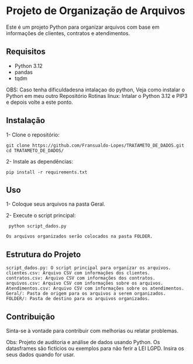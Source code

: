 # Projeto de Organização de Arquivos

Este é um projeto Python para organizar arquivos com base em informações de clientes, contratos e atendimentos.

## Requisitos

- Python 3.12
- pandas
- tqdm

OBS: Caso tenha dificuldadesna intalaçao do python,
Veja como instalar o Python em meu outro Repositório Rotinas linux: Intalar o Python 3.12 e PIP3 e depois volte a este ponto.

## Instalação

1- Clone o repositório:

   ```
   git clone https://github.com/Fransualdo-Lopes/TRATAMETO_DE_DADOS.git
   cd TRATAMETO_DE_DADOS/
   ```
   

2- Instale as dependências:
   ```
   pip install -r requirements.txt
   ```

## Uso

   1- Coloque seus arquivos na pasta Geral.

   2- Execute o script principal:

   ```
    python script_dados.py
   ```
    Os arquivos organizados serão colocados na pasta FOLDER.

## Estrutura do Projeto

    script_dados.py: O script principal para organizar os arquivos.
    clientes.csv: Arquivo CSV com informações dos clientes.
    contratos.csv: Arquivo CSV com informações dos contratos.
    arquivos.csv: Arquivo CSV com informações sobre os arquivos.
    Atendimentos.csv: Arquivo CSV com informações sobre os atendimentos.
    Geral/: Pasta de origem para os arquivos a serem organizados.
    FOLDER/: Pasta de destino para os arquivos organizados.

## Contribuição

Sinta-se à vontade para contribuir com melhorias ou relatar problemas.


Obs: Projeto de auditoria e análise de dados usando Python. Os datasframes são fictícios ou exemplos para não ferir a LEI LGPD. Insira os seus dados quando for usar.

